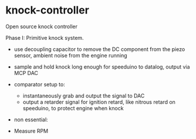 # knock-controller
Open source knock controller

Phase I: Primitive knock system. 
- use decoupling capacitor to remove the DC component from the piezo sensor, ambient noise from the engine running
- sample and hold knock long enough for speeduino to datalog, output via MCP DAC
- comparator setup to:
  - instantaneously grab and output the signal to DAC
  - output a retarder signal for ignition retard, like nitrous retard on speeduino, to protect engine when knock

- non essential:
- Measure RPM
